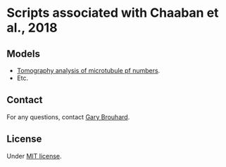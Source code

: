 # Scripts associated with Chaaban et al., 2018


## Models

- [Tomography analysis of microtubule pf numbers](.Tomography).
- Etc.

## Contact

For any questions, contact [Gary Brouhard](mailtogary.brouhard@mcgill.ca).

## License

Under [MIT license](LICENSE.md).
